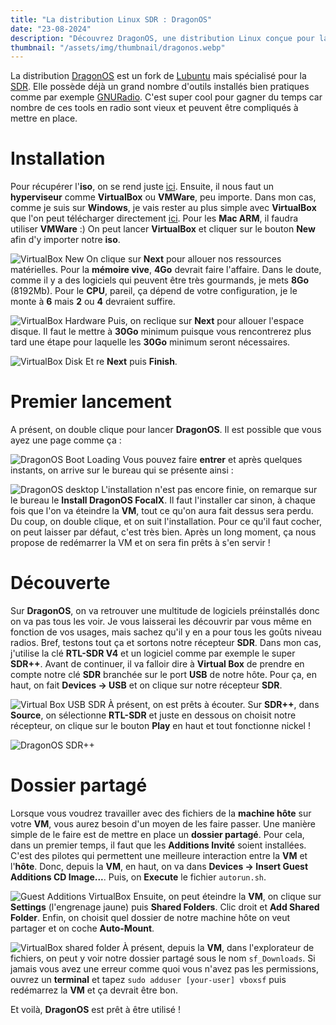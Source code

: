 ```yaml
---
title: "La distribution Linux SDR : DragonOS"
date: "23-08-2024"
description: "Découvrez DragonOS, une distribution Linux conçue pour la radio logicielle (SDR)."
thumbnail: "/assets/img/thumbnail/dragonos.webp"
---
```

La distribution [DragonOS](https://cemaxecuter.com/) est un fork de [Lubuntu](https://lubuntu.fr/) mais spécialisé pour la [SDR](sdr.html). Elle possède déjà un grand nombre d'outils installés bien pratiques comme par exemple [GNURadio](https://www.gnuradio.org/). C'est super cool pour gagner du temps car nombre de ces tools en radio sont vieux et peuvent être compliqués à mettre en place. 

# Installation
Pour récupérer l'**iso**, on se rend juste [ici](https://sourceforge.net/projects/dragonos-focal/files/latest/download). Ensuite, il nous faut un **hyperviseur** comme **VirtualBox** ou **VMWare**, peu importe. Dans mon cas, comme je suis sur **Windows**, je vais rester au plus simple avec **VirtualBox** que l'on peut télécharger directement [ici](https://www.virtualbox.org/wiki/Downloads). Pour les **Mac ARM**, il faudra utiliser **VMWare** :) 
On peut lancer **VirtualBox** et cliquer sur le bouton **New** afin d'y importer notre **iso**.

![VirtualBox New](../../../assets/img/pages/radio/sdr/dragonos/dragonos1.png)
On clique sur **Next** pour allouer nos ressources matérielles. Pour la **mémoire vive**, **4Go** devrait faire l'affaire. Dans le doute, comme il y a des logiciels qui peuvent être très gourmands, je mets **8Go** (8192Mb). Pour le **CPU**, pareil, ça dépend de votre configuration, je le monte à **6** mais **2** ou **4** devraient suffire. 

![VirtualBox Hardware](../../../assets/img/pages/radio/sdr/dragonos/dragonos2.png)
Puis, on reclique sur **Next** pour allouer l'espace disque. Il faut le mettre à **30Go** minimum puisque vous rencontrerez plus tard une étape pour laquelle les **30Go** minimum seront nécessaires.

![VirtualBox Disk](../../../assets/img/pages/radio/sdr/dragonos/dragonos3.png)
Et re **Next** puis **Finish**.

# Premier lancement
A présent, on double clique pour lancer **DragonOS**. Il est possible que vous ayez une page comme ça : 

![DragonOS Boot Loading](../../../assets/img/pages/radio/sdr/dragonos/dragonos4.png)
Vous pouvez faire **entrer** et après quelques instants, on arrive sur le bureau qui se présente ainsi : 

![DragonOS desktop](../../../assets/img/pages/radio/sdr/dragonos/dragonos5.png)
L'installation n'est pas encore finie, on remarque sur le bureau le **Install DragonOS FocalX**. Il faut l'installer car sinon, à chaque fois que l'on va éteindre la **VM**, tout ce qu'on aura fait dessus sera perdu. 
Du coup, on  double clique, et on suit l'installation. Pour ce qu'il faut cocher, on peut laisser par défaut, c'est très bien. 
Après un long moment, ça nous propose de redémarrer la VM et on sera fin prêts à s'en servir ! 

# Découverte 
Sur **DragonOS**, on va retrouver une multitude de logiciels préinstallés donc on va pas tous les voir. Je vous laisserai les découvrir par vous même en fonction de vos usages, mais sachez qu'il y en a pour tous les goûts niveau radios.
Bref, testons tout ça et sortons notre récepteur **SDR**. Dans mon cas, j'utilise la clé **RTL-SDR V4** et un logiciel comme par exemple le super **SDR++**.
Avant de continuer, il va falloir dire à **Virtual Box** de prendre en compte notre clé **SDR** branchée sur le port **USB** de notre hôte. Pour ça, en haut, on fait **Devices -> USB** et on clique sur notre récepteur **SDR**.

![Virtual Box USB SDR](../../../assets/img/pages/radio/sdr/dragonos/dragonos6.png)
À présent, on est prêts à écouter. Sur **SDR++**, dans **Source**, on sélectionne **RTL-SDR** et juste en dessous on choisit notre récepteur, on clique sur le bouton **Play** en haut et tout fonctionne nickel !

![DragonOS SDR++](../../../assets/img/pages/radio/sdr/dragonos/dragonos7.png)

# Dossier partagé
Lorsque vous voudrez travailler avec des fichiers de la **machine hôte** sur votre **VM**, vous aurez besoin d'un moyen de les faire passer. Une manière simple de le faire est de mettre en place un **dossier partagé**.
Pour cela, dans un premier temps, il faut que les **Additions Invité** soient installées. C'est des pilotes qui permettent une meilleure interaction entre la **VM** et l'**hôte**.
Donc, depuis la **VM**, en haut, on va dans **Devices -> Insert Guest Additions CD Image...**. Puis, on **Execute** le fichier `autorun.sh`.

![Guest Additions VirtualBox](../../../assets/img/pages/radio/sdr/dragonos/dragonos9.png)
Ensuite, on peut éteindre la **VM**, on clique sur **Settings** (l'engrenage jaune) puis **Shared Folders**. Clic droit et **Add Shared Folder**. 
Enfin, on choisit quel dossier de notre machine hôte on veut partager et on coche **Auto-Mount**.

![VirtualBox shared folder](../../../assets/img/pages/radio/sdr/dragonos/dragonos8.png)
À présent, depuis la **VM**, dans l'explorateur de fichiers, on peut y voir notre dossier partagé sous le nom `sf_Downloads`.
Si jamais vous avez une erreur comme quoi vous n'avez pas les permissions, ouvrez un **terminal** et tapez `sudo adduser [your-user] vboxsf` puis redémarrez la **VM** et ça devrait être bon.

Et voilà, **DragonOS** est prêt à être utilisé !
